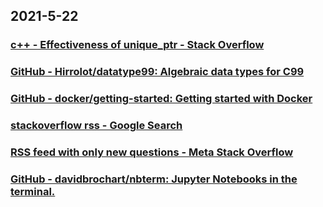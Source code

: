 
## 2021-5-22

### [c++ - Effectiveness of unique_ptr - Stack Overflow](https://stackoverflow.com/questions/67323766/effectiveness-of-unique-ptr)

### [GitHub - Hirrolot/datatype99: Algebraic data types for C99](https://github.com/Hirrolot/datatype99)

### [GitHub - docker/getting-started: Getting started with Docker](https://github.com/docker/getting-started)

### [stackoverflow rss - Google Search](https://www.google.com/search?q=stackoverflow+rss)

### [RSS feed with only new questions - Meta Stack Overflow](https://meta.stackoverflow.com/questions/381138/rss-feed-with-only-new-questions)

### [GitHub - davidbrochart/nbterm: Jupyter Notebooks in the terminal.](https://github.com/davidbrochart/nbterm)